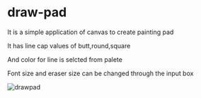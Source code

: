 # draw-pad
 
It is a simple application of canvas to create  painting pad

It has line cap values of butt,round,square

And color for line is selcted from palete

Font size and eraser size can be changed through the input box

![drawpad](https://user-images.githubusercontent.com/51694233/87873644-d87ab880-c9e0-11ea-9705-ee607b12b183.jpg)

